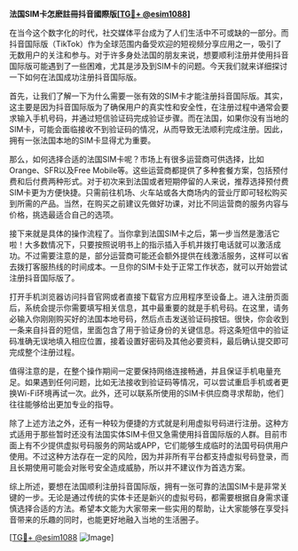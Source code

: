 **法国SIM卡怎麽註冊抖音國際版[[TG💪+ @esim1088](https://t.me/s/esim1088)]**

在当今这个数字化的时代，社交媒体平台成为了人们生活中不可或缺的一部分。而抖音国际版（TikTok）作为全球范围内备受欢迎的短视频分享应用之一，吸引了无数用户的关注和参与。对于许多身处法国的朋友来说，想要顺利注册并使用抖音国际版可能遇到了一些困难，尤其是涉及到SIM卡的问题。今天我们就来详细探讨一下如何在法国成功注册抖音国际版。

首先，让我们了解一下为什么需要一张有效的SIM卡才能注册抖音国际版。其实，这主要是因为抖音国际版为了确保用户的真实性和安全性，在注册过程中通常会要求输入手机号码，并通过短信验证码完成验证步骤。而在法国，如果你没有当地的SIM卡，可能会面临接收不到验证码的情况，从而导致无法顺利完成注册。因此，拥有一张法国本地的SIM卡显得尤为重要。

那么，如何选择合适的法国SIM卡呢？市场上有很多运营商可供选择，比如Orange、SFR以及Free Mobile等。这些运营商都提供了多种套餐方案，包括预付费和后付费两种形式。对于初次来到法国或者短期停留的人来说，推荐选择预付费SIM卡更为方便快捷。只需前往机场、火车站或各大商场内的营业厅即可轻松购买到所需的产品。当然，在购买之前建议先做好功课，对比不同运营商的服务内容与价格，挑选最适合自己的选项。

接下来就是具体的操作流程了。当你拿到法国SIM卡之后，第一步当然是激活它啦！大多数情况下，只要按照说明书上的指示插入手机并拨打电话就可以激活成功。不过需要注意的是，部分运营商可能还会额外提供在线激活服务，这样可以省去拨打客服热线的时间成本。一旦你的SIM卡处于正常工作状态，就可以开始尝试注册抖音国际版了。

打开手机浏览器访问抖音官网或者直接下载官方应用程序至设备上。进入注册页面后，系统会提示你需要填写相关信息，其中最重要的就是手机号码。在这里，请务必输入你刚刚购买好的法国本地号码，然后点击发送验证码按钮。很快，你会收到一条来自抖音的短信，里面包含了用于验证身份的关键信息。将这条短信中的验证码准确无误地填入相应位置，接着设置好密码及其他必要资料，最后确认提交即可完成整个注册过程。

值得注意的是，在整个操作期间一定要保持网络连接畅通，并且保证手机电量充足。如果遇到任何问题，比如无法接收到验证码等情况，可以尝试重启手机或者更换Wi-Fi环境再试一次。此外，还可以联系所使用的SIM卡供应商寻求帮助，他们往往能够给出更加专业的指导。

除了上述方法之外，还有一种较为便捷的方式就是利用虚拟号码进行注册。这种方式适用于那些暂时还没有法国实体SIM卡但又急需使用抖音国际版的人群。目前市面上有不少提供虚拟号码服务的网站或APP，它们能够生成临时的法国号码供用户使用。不过这种方法存在一定的风险，因为并非所有平台都支持虚拟号码登录，而且长期使用可能会对账号安全造成威胁，所以并不建议作为首选方案。

综上所述，要想在法国顺利注册抖音国际版，拥有一张可靠的法国SIM卡是非常关键的一步。无论是通过传统的实体卡还是新兴的虚拟号码，都需要根据自身需求谨慎选择合适的方法。希望本文能为大家带来一些实用的帮助，让大家能够在享受抖音带来的乐趣的同时，也能更好地融入当地的生活圈子。

[[TG💪+ @esim1088](https://t.me/s/esim1088) ![Image](https://i.postimg.cc/4NQfJmqS/Snipaste-2025-05-13-00-14-12.png)]